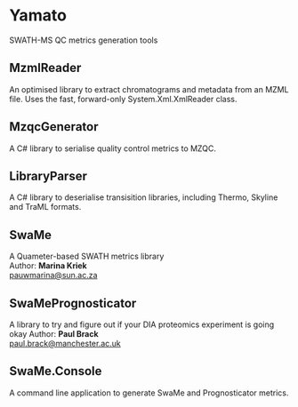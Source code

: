 # Yamato
SWATH-MS QC metrics generation tools

## MzmlReader
An optimised library to extract chromatograms and metadata from an MZML file. Uses the fast, forward-only System.Xml.XmlReader class. 

## MzqcGenerator
A C# library to serialise quality control metrics to MZQC.

## LibraryParser
A C# library to deserialise transisition libraries, including Thermo, Skyline and TraML formats.

## SwaMe
A Quameter-based SWATH metrics library  
Author: **Marina Kriek**  
pauwmarina@sun.ac.za

## SwaMePrognosticator
A library to try and figure out if your DIA proteomics experiment is going okay 
Author: **Paul Brack**  
paul.brack@manchester.ac.uk

## SwaMe.Console
A command line application to generate SwaMe and Prognosticator metrics.

